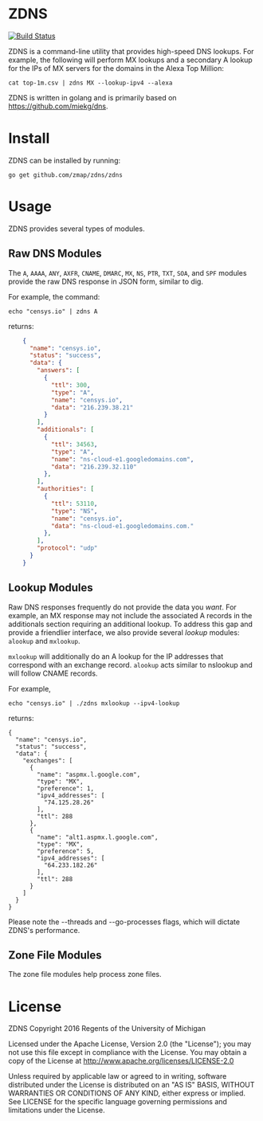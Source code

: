 ZDNS
====

[![Build Status](https://travis-ci.org/zmap/zdns.svg?branch=master)](https://travis-ci.org/zmap/zdns)


ZDNS is a command-line utility that provides high-speed DNS lookups. For
example, the following will perform MX lookups and a secondary A lookup for the
IPs of MX servers for the domains in the Alexa Top Million:

	cat top-1m.csv | zdns MX --lookup-ipv4 --alexa

ZDNS is written in golang and is primarily based on https://github.com/miekg/dns.

Install
=======

ZDNS can be installed by running:

	go get github.com/zmap/zdns/zdns


Usage
=====

ZDNS provides several types of modules.

Raw DNS Modules
---------------

The `A`, `AAAA`, `ANY`, `AXFR`, `CNAME`, `DMARC`, `MX`, `NS`, `PTR`, `TXT`,
`SOA`, and `SPF` modules provide the raw DNS response in JSON form, similar to dig.

For example, the command:

	echo "censys.io" | zdns A

returns:
```json
	{
	  "name": "censys.io",
	  "status": "success",
	  "data": {
	    "answers": [
	      {
	        "ttl": 300,
	        "type": "A",
	        "name": "censys.io",
	        "data": "216.239.38.21"
	      }
	    ],
	    "additionals": [
	      {
	        "ttl": 34563,
	        "type": "A",
	        "name": "ns-cloud-e1.googledomains.com",
	        "data": "216.239.32.110"
	      },
	    ],
	    "authorities": [
	      {
	        "ttl": 53110,
	        "type": "NS",
	        "name": "censys.io",
	        "data": "ns-cloud-e1.googledomains.com."
	      },
	    ],
	    "protocol": "udp"
	  }
	}
```

Lookup Modules
--------------

Raw DNS responses frequently do not provide the data you _want_. For example,
an MX response may not include the associated A records in the additionals
section requiring an additional lookup. To address this gap and provide a
friendlier interface, we also provide several _lookup_ modules: `alookup` and
`mxlookup`.

`mxlookup` will additionally do an A lookup for the IP addresses that
correspond with an exchange record. `alookup` acts similar to nslookup and will
follow CNAME records.

For example,

	echo "censys.io" | ./zdns mxlookup --ipv4-lookup

returns:

	{
	  "name": "censys.io",
	  "status": "success",
	  "data": {
	    "exchanges": [
	      {
	        "name": "aspmx.l.google.com",
	        "type": "MX",
	        "preference": 1,
	        "ipv4_addresses": [
	          "74.125.28.26"
	        ],
	        "ttl": 288
	      },
	      {
	        "name": "alt1.aspmx.l.google.com",
	        "type": "MX",
	        "preference": 5,
	        "ipv4_addresses": [
	          "64.233.182.26"
	        ],
	        "ttl": 288
	      }
	    ]
	  }
	}

Please note the --threads and --go-processes flags, which will dictate ZDNS's
performance.

Zone File Modules
-----------------

The zone file modules help process zone files.


License
=======

ZDNS Copyright 2016 Regents of the University of Michigan

Licensed under the Apache License, Version 2.0 (the "License"); you may not use
this file except in compliance with the License. You may obtain a copy of the
License at http://www.apache.org/licenses/LICENSE-2.0

Unless required by applicable law or agreed to in writing, software distributed
under the License is distributed on an "AS IS" BASIS, WITHOUT WARRANTIES OR
CONDITIONS OF ANY KIND, either express or implied. See LICENSE for the specific
language governing permissions and limitations under the License.
